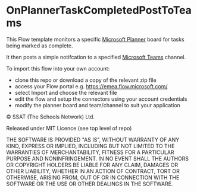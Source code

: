 # OnPlannerTaskCompletedPostToTeams
This Flow template monitors a specific [Microsoft Planner](https://tasks.office.com/) board for tasks being marked as complete. 

It then posts a simple notifcation to a specified [Microsoft Teams](https://teams.microsoft.com/) channel.


To import this flow into your own account:
* clone this repo or download a copy of the relevant zip file
* access your Flow portal e.g. https://emea.flow.microsoft.com/
* select Import and choose the relevant file
* edit the flow and setup the connectors using your account credentials
* modify the planner board and team/channel to suit your application

&copy; SSAT (The Schools Network) Ltd.

Released under MIT Licence (see top level of repo)

THE SOFTWARE IS PROVIDED "AS IS", WITHOUT WARRANTY OF ANY KIND, EXPRESS OR
IMPLIED, INCLUDING BUT NOT LIMITED TO THE WARRANTIES OF MERCHANTABILITY,
FITNESS FOR A PARTICULAR PURPOSE AND NONINFRINGEMENT. IN NO EVENT SHALL THE
AUTHORS OR COPYRIGHT HOLDERS BE LIABLE FOR ANY CLAIM, DAMAGES OR OTHER
LIABILITY, WHETHER IN AN ACTION OF CONTRACT, TORT OR OTHERWISE, ARISING FROM,
OUT OF OR IN CONNECTION WITH THE SOFTWARE OR THE USE OR OTHER DEALINGS IN THE
SOFTWARE.